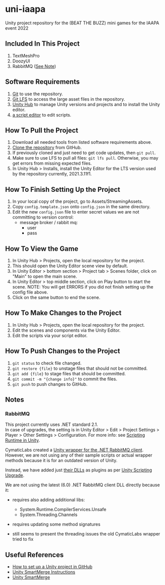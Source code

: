 # uni-iaapa
Unity project repository for the (BEAT THE BUZZ) mini games for the IAAPA event 2022 

## Included In This Project
1. TextMeshPro
2. DoozyUI
3. RabbitMQ ([See Note](#rabbitmq))

## Software Requirements
1. [Git](https://git-scm.com/book/en/v2/Getting-Started-Installing-Git) to use the repository.
2. [Git LFS](https://git-lfs.github.com/) to access the large asset files in the repository.
3. [Unity Hub](https://unity3d.com/get-unity/download) to manage Unity versions and projects and to install the Unity editor.
4. [a script editor](https://www.dunebook.com/best-unity-ide/) to edit scripts.

## How To Pull the Project
1. Download all needed tools from listed software requirements above.
2. [Clone the repository](https://docs.github.com/en/repositories/creating-and-managing-repositories/cloning-a-repository) from GitHub.
3. If previously cloned and just need to get code updates, then `git pull`.  
4. Make sure to use LFS to pull all files: `git lfs pull`.  Otherwise, you may get errors from missing expected files.
5. In Unity Hub > Installs, install the Unity Editor for the LTS version used by the repository currently, 2021.3.11f1.

## How To Finish Setting Up the Project
1. In your local copy of the project, go to Assets/StreamingAssets.
2. Copy `config.template.json` onto `config.json` in the same directory.
3. Edit the new `config.json` file to enter secret values we are not committing to version control:
	- message broker / rabbit mq:
	  - user
	  - pass

## How To View the Game
1. In Unity Hub > Projects, open the local repository for the project.
2. This should open the Unity Editor scene view by default.
3. In Unity Editor > bottom section > Project tab > Scenes folder, click on "Main" to open the main scene.
4. In Unity Editor > top middle section, click on Play button to start the scene. NOTE: You will get ERRORS if you did not finish setting up the config file above.
5. Click on the same button to end the scene.

## How To Make Changes to the Project
1. In Unity Hub > Projects, open the local repository for the project.
2. Edit the scenes and components via the Unity Editor.
3. Edit the scripts via your script editor.

## How To Push Changes to the Project
1. `git status` to check file changed.
2. `git restore {file}` to unstage files that should not be committed.
3. `git add {file}` to stage files that should be committed.
4. `git commit -m "{change info}"` to commit the files.
5. `git push` to push changes to GitHub.

## Notes
### RabbitMQ
This project currently uses .NET standard 2.1.  
In case of upgrades, the setting is in Unity Editor > Edit > Project Settings > Player > Other Settings > Configuration.
For more info: see [Scripting Runtime in Unity](https://learn.microsoft.com/en-us/visualstudio/gamedev/unity/unity-scripting-upgrade#enabling-the-net-4x-scripting-runtime-in-unity).

CymaticLabs created a [Unity wrapper for the .NET RabbitMQ client](https://github.com/CymaticLabs/Unity3D.Amqp).
However, we are not using any of their sample scripts or actual wrapper methods because it is for an outdated version of Unity.

Instead, we have added just [their DLLs](https://github.com/CymaticLabs/Unity3D.Amqp/tree/master/unity/CymaticLabs.UnityAmqp/Assets/CymaticLabs/Amqp/Plugins) as plugins as per [Unity Scripting Upgrade](https://learn.microsoft.com/en-us/visualstudio/gamedev/unity/unity-scripting-upgrade).

We are not using the latest (6.0) .NET RabbitMQ client DLL directly because it:

- requires also adding additional libs:

	- System.Runtime.CompilerServices.Unsafe
	- System.Threading.Channels

- requires updating some method signatures
- still seems to present the threading issues the old CymaticLabs wrapper tried to fix

## Useful References
- [How to set up a Unity project in GitHub](https://unityatscale.com/unity-version-control-guide/how-to-setup-unity-project-on-github/)
- [Unity SmartMerge Instructions](https://github.com/anacat/unity-mergetool)
- [Unity SmartMerge](https://docs.unity3d.com/Manual/SmartMerge.html)
